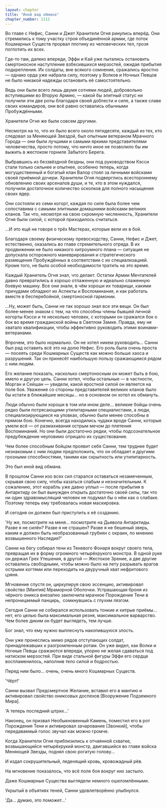 ```yaml
---
layout: chapter
title: "Иной вид обмана"
chapter_number: 1112
---
```


Во главе с Нефис, Санни и Джет Хранители Огня ринулись вперёд. Они стремились к тому участку строя объединённой армии, где поток Кошмарных Существ прорвал плотину из человеческих тел, грозя поглотить их всех.

Где-то там, далеко впереди, Эффи и Кай уже пытались остановить смертоносное наступление взбесившихся мерзостей, ожидая прибытия подкрепления. Их солдаты, вне всякого сомнения, сражались яростно — однако орда уже набрала силу, поэтому у Волков и Ночных Певцов не было никакой надежды остановить её самостоятельно.

Ведь они были всего лишь двумя сотнями людей, добровольно вступившими во Вторую Армию, — какой бы элитный статус ни получили эти две роты благодаря своей доблести и силе, а также славе своих командиров, они всё равно оставались обычными Пробуждёнными.

Хранители Огня же были совсем другими.

Несмотря на то, что их было всего около пятидесяти, каждый из тех, кто следовал за Меняющей Звездой, был опытным ветераном Мрачного Города — они были лучшими и самыми яркими представителями человечества, просто потому, что ничто иное не позволило бы им выжить в жестоком горниле Забытого Берега.

Выбравшись из беззвёздной бездны, они под руководством Кэсси стали только сильнее и опытнее, особенно теперь, когда могущественный и богатый клан Валор стоял за личными войсками своей приёмной дочери. Хранители Огня подверглись всестороннему обновлению своих арсеналов души, и те, кто в этом нуждался, получили достаточное количество осколков для полного насыщения своих ядер.

Они состояли из семи когорт, каждая по силе была более чем сопоставима с самыми элитными домашними войсками великих кланов. Так что, несмотря на свою скромную численность, Хранители Огня были силой, с которой приходилось считаться.

...И это ещё не говоря о трёх Мастерах, которые вели их в бой.

Благодаря своему физическому превосходству, Санни, Нефис и Джет, естественно, оказались во главе стремительного отряда. В их продвижении не было никакого хитроумного плана — ситуация не допускала осторожного маневрирования и стратегического размещения Пробуждённых в соответствии с их специализацией. Кроме того, не было особой необходимости тратить на это время.

Каждый Хранитель Огня знал, что делает. Остатки Армии Мечтателей давно превратились в хорошо отлаженную и идеально слаженную боевую машину. Все они знали, в чём хороши их товарищи, какими причудами обладают их Аспекты и Воспоминания, и как работать вместе в бесперебойной, смертоносной гармонии.

...Ну, может быть, Санни не так хорошо знал все эти вещи. Он был более-менее знаком с тем, на что способны члены бывшей личной когорты Кэсси и те несколько человек, с которыми он сражался бок о бок во время гражданской войны в Светлом Замке. Правда, ему не хватало квалификации, чтобы эффективно руководить этими воинами-ветеранами.

Впрочем, это было нормально. Он не хотел никем руководить... Санни был рад оставить всё это на долю Нефис. Его роль была очень проста — посеять среди Кошмарных Существ как можно больше хаоса и разрушений. Так он принесёт наибольшую пользу сражающимся рядом с ним людям.

Его желание показать, насколько смертоносным он может быть в бою, имело и другую цель. Санни хотел, чтобы остальные — в частности, Морган и Сейшан — увидели, какой яростной силой он является на поле боя. Уважение со стороны представителей великих кланов было бы кстати в ближайшие месяцы... но в основном он хотел их обмануть.

Люди обычно были хороши в том или ином деле... великие бойцы очень редко были потрясающими утилитарными специалистами, а люди, специализирующиеся на уловках, обычно были менее способны в прямом бою. Конечно, всегда находились чудаки вроде Санни, которые умели всё — от размахивания острым мечом до плетения Воспоминаний. Но они были достаточно редки, чтобы подсознательное предубеждение неуловимо отрицало их существование.

Чем более способным бойцом проявит себя Санни, тем труднее будет незнакомым с ним людям предположить, что он обладает и другими грозными способностями, такими как скрытность или утилитарность.

Это был иной вид обмана.

В прошлом Санни изо всех сил старался оставаться незамеченным, скрывая свою силу, чтобы казаться слабым и незначительным. К сожалению, этот корабль уже давно уплыл — после прибытия в Антарктиду он был вынужден открыть достаточно своей силы, так что ни один здравомыслящий человек не подумал бы о нём как о слабаке. Поэтому теперь ему требовалась новая маскировка.

И сегодня он должен был приступить к её созданию.

'Ну же, посмотрите на меня... посмотрите на Дьявола Антарктиды. Разве я не силён? Разве я не страшен? Разве я не бешеный зверь, каким и должен быть необразованный грубиян с окраин, по мнению возвышенного Наследия?'

Санни на бегу собирал тени из Теневого Фонаря вокруг своего тела, превращая их в форму огромного четырёхрукого монстра. В одной руке он держал Грех Утешения, в другой — Жестокое Зрение, а две другие оставались свободными, чтобы можно было на лету разрывать врагов острыми когтями или переходить на двуручный хват нефритового цзяня.

Мгновение спустя он, циркулируя свою эссенцию, активировал свойство [Мантия] Мраморной Оболочки. Устрашающая броня из чёрного оникса внезапно заключила мрачное Порождение Тени в непроницаемый панцирь,  сомкнувшись с глухим лязгом.

Сегодня Санни не собирался использовать тонкие и хитрые приёмы... нет, его целью была максимальная резня, максимальное варварство. Чем более диким он будет выглядеть, тем лучше.

Бог знал, что ему нужно выплеснуть накопившуюся злость.

Они уже пронеслись мимо рядов отступающих солдат, принадлежавших к разгромленным ротам. Он уже видел, как Волки и Ночные Певцы сражаются впереди, упорно не желая сдаваться под натиском мерзостей. При виде стальной фигуры Эффи его сердце воспламенилось, наполнив тело силой и бодростью.

Перед ним было... очень, очень много Кошмарных Существ.

'Чёрт!'

Санни вызвал Предсмертное Желание, вставил его в мантию и активировал свойство ониксовых доспехов [Вооружение Подземного Мира].

'А теперь последний штрих...'

Наконец, он призвал Необыкновенный Камень, поместил его в рот Порождения Тени и активировал зачарование [Звонкий], чтобы передаваемый голос звучал как можно громче.

Когда Хранители Огня приблизились к отчаянной схватке, возвышающийся четырёхрукий монстр, двигавшийся во главе войска Меняющей Звезды, поднял свою рогатую голову...

И издал сокрушительный, леденящий кровь, кровожадный рёв.

На мгновение показалось, что всё поле боя вокруг них застыло.

Даже Кошмарные Существа выглядели немного ошеломлёнными.

Укрытый в объятиях теней, Санни удовлетворённо улыбнулся.

'Да... думаю, это поможет...'